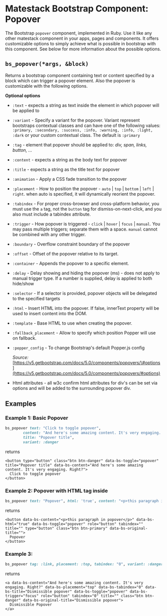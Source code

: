 # Matestack Bootstrap Component: Popover

The Bootstrap `popover` component, implemented in Ruby. Use it like any other matestack component in your apps, pages and components. It offers customizable options to simply achieve what is possible in bootstrap with this component. See below for more information about the possible options.

## `bs_popover(*args, &block)`

Returns a bootstrap component containing text or content specified by a block which can trigger a popover element. Also the popover is customizable with the following options.

**Optional options**

* `:text` - expects a string as text inside the element in which popover will be applied to
* `:variant` - Specify a variant for the popover. Variant represent bootstraps contextual classes and can have one of the following values: `:primary, :secondary, :success, :info, :warning, :info, :light, :dark` or your custom contextual class. The default is `:primary`
* `:tag` - element that popover should be applied to: _div, span, links, button, ..._  
* `:content` - expects a string as the body text for popover
* `:title` - expects a string as the title text for popover
* `:animation` - Apply a CSS fade transition to the popover
* `:placement` - How to position the popover - `auto` \| `top` \| `bottom` \| `left` \| `right`. when auto is specified, it will dynamically reorient the popover.
* `:tabindex` - For proper cross-browser and cross-platform behavior, you must use the `a` tag, not the `button` tag for dismiss-on-next-click, and you also must include a tabindex attribute.
* `:trigger` - How popover is triggered - `click` \| `hover` \| `focus` \| `manual`. You may pass multiple triggers; separate them with a space. `manual` cannot be combined with any other trigger.
* `:boundary` - Overflow constraint boundary of the popover
* `:offset` - Offset of the popover relative to its target.
* `:container` - Appends the popover to a specific element.
* `:delay` - Delay showing and hiding the popover \(ms\) - does not apply to manual trigger type. If a number is supplied, delay is applied to both hide/show
* `:selector` - If a selector is provided, popover objects will be delegated to the specified targets
* `:html` - Insert HTML into the popover. If false, innerText property will be used to insert content into the DOM.
* `:template` - Base HTML to use when creating the popover.
* `:fallback_placement` - Allow to specify which position Popper will use on fallback.
* `:popper_config` -     To change Bootstrap's default Popper.js config

  _Source:_ [https://v5.getbootstrap.com/docs/5.0/components/popovers/\#options](https://v5.getbootstrap.com/docs/5.0/components/popovers/#options)

* Html attributes - all w3c confirm html attributes for div's can be set via options and will be added to the surrounding popover div.

## Examples

### Example 1: Basic Popover

```ruby
bs_popover text: "Click to toggle popover",
        content: "And here's some amazing content. It's very engaging. Right?",
        title: "Popover title",
        variant: :danger
```

returns

```markup
<button type="button" class="btn btn-danger" data-bs-toggle="popover" title="Popover title" data-bs-content="And here's some amazing content. It's very engaging. Right?">
  Click to toggle popover
</button>
```

### Example 2: Popover with HTML tag inside

```ruby
bs_popover text: "Popover", html: 'true', content: "<p>this paragraph in popover</p>"
```

returns

```markup
<button data-bs-content="<p>this paragraph in popover</p>" data-bs-html="true" data-bs-toggle="popover" role="button" tabindex="" title="" type="button" class="btn btn-primary" data-bs-original-title="">
  Popover
</button>
```

### Example 3:

```ruby
bs_popover tag: :link, placement: :top, tabindex: "0", variant: :danger, trigger: "focus", title: "Dismissible popover", content: "And here's some amazing content. It's very engaging. Right?", text: "Dismissible Popover"
```

returns

```markup
<a data-bs-content="And here's some amazing content. It's very engaging. Right?" data-bs-placement="top" data-bs-tabindex="0" data-bs-title="Dismissible popover" data-bs-toggle="popover" data-bs-trigger="focus" role="button" tabindex="0" title="" class="btn btn-danger" data-bs-original-title="Dismissible popover">
  Dismissible Popover
</a>
```
